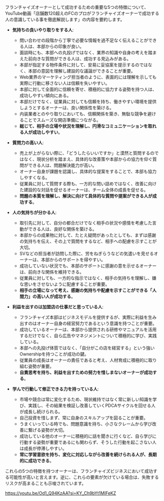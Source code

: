 フランチャイズオーナーとして成功するための重要な5つの特徴について、YouTube動画「店舗数120超えのFCのプロがフランチャイズオーナーで成功する人の意識している事を徹底解説します」の内容を要約します。

- **気持ちの良いやり取りをする人**:
    
    - 問い合わせの段階から丁寧で必要な情報を過不足なく伝えることができる人は、本部からの印象が良い。
    - 面談時にも、本部への丸投げではなく、業界の知識や自身の考えを踏まえた前向きな質問ができる人は、成功する見込みがある。
    - 本部が指定する物件条件に対して、安易に妥協案を提示するのではなく、本部の意図を理解し建設的な議論ができることが重要。
    - Web業界のマーケティング担当者のように、表面的には理解を示しても実際に行動に移さない人は信頼を失いやすい。
    - 本部に対して全面的に信頼を寄せ、積極的に協力する姿勢を持つ人は、成功しやすい傾向にある。
    - 本部だけでなく、従業員に対しても信頼を持ち、働きやすい環境を提供しようとするオーナーは、良い関係性を築ける。
    - 内装業者とのやり取りにおいても、信頼関係を築き、無駄な競争を避けることでスムーズな開店準備につながる。
    - **総じて、相手の立場や状況を理解し、円滑なコミュニケーションを取れる人が成功しやすい**。
- **質問力の高い人**:
    
    - 売上が上がらない際に、「どうしたらいいですか」と漠然と質問するのではなく、現状分析を踏まえ、具体的な改善策や本部からの協力を仰ぐ質問ができる人は、問題解決能力が高い。
    - オーナー自身が課題を認識し、具体的な提案をすることで、本部も協力しやすくなる。
    - 従業員に対して質問する際も、一方的な問い詰めではなく、改善に向けた建設的な対話を促せるオーナーは、チーム全体の成長を促せる。
    - **問題の本質を理解し、解決に向けて具体的な質問や提案ができる人が成功する**。
- **人の気持ちが分かる人**:
    
    - 取引先に対して、自分の都合だけでなく相手の状況や感情を考慮した言動ができる人は、良好な関係を築ける。
    - 本部からの成果物に対して、たとえ疑問があったとしても、まずは感謝の気持ちを伝え、その上で質問をするなど、相手への配慮を示すことが大切。
    - SVなどの担当者が訪問した際に、労をねぎらうなどの気遣いを見せるオーナーは、本部からのサポートを得やすい。
    - 成功していない状況でも、本部のサポートに感謝の意を示せるオーナーは、前向きな関係を維持できる。
    - 従業員に対しても、一方的な指示ではなく、相手の気持ちを理解し、嫌な思いをさせないように配慮することが重要。
    - **相手の立場になって考え、感謝の気持ちや配慮を示すことができる「人間力」の高い人が成功する**。
- **利益を出すのは加盟店の仕事だと思っている人**:
    
    - フランチャイズ本部はビジネスモデルを提供するが、実際に利益を生み出すのはオーナー自身の経営努力であるという意識を持つことが重要。
    - 成功しているオーナーは、本部から提供される研修やマニュアルを活用するだけでなく、自ら広告やマネジメントについて積極的に学び、実践している。
    - 本部への丸投げ体質ではなく、「自分がこの店を経営する」という強いOwnershipを持つことが成功の鍵。
    - 従業員の成長はオーナーの責任であると考え、人材育成に積極的に取り組む姿勢が重要。
    - **自責思考を持ち、利益を出すための努力を惜しまないオーナーが成功する**。
- **学んで行動して修正できる力を持っている人**:
    
    - 市場や競合は常に変化するため、現状維持ではなく常に新しい知識を学び、実践し、その結果を検証し改善していくPDCAサイクルを回せる人が成長し続けられる。
    - 自己投資を惜しまず、常に自身のスキルアップを図ることが重要。
    - うまくいっている時でも、問題意識を持ち、小さなクレームから学び改善に繋げる姿勢が大切。
    - 成功している他のオーナーに積極的に話を聞きに行くなど、自ら学びに行動する姿勢が重要であるにも関わらず、そうした行動を起こさない人は成長が停滞しやすい。
    - **常に学習意欲を持ち、変化に対応しながら改善を続けられる人が、長期的に成功できる**。

これらの5つの特徴を持つオーナーは、フランチャイズビジネスにおいて成功する可能性が高いと言えます。逆に、これらの要素が欠けている場合は、失敗するリスクが高まることも示唆されています。

https://youtu.be/Od1_Q94KzAA?si=KY_Ch9bYt1MIFeKZ